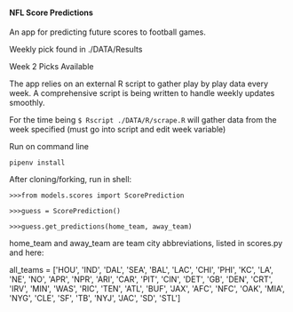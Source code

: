 #### NFL Score Predictions
An app for predicting future scores to football games. 


Weekly pick found in ./DATA/Results

Week 2 Picks Available 



The app relies on an external R script to gather play by play data every week. 
A comprehensive script is being written to handle weekly updates smoothly.

For the time being
`$ Rscript ./DATA/R/scrape.R`
will gather data from the week specified (must go into script and edit week variable)



Run on command line

`pipenv install`

After cloning/forking, run in shell:

`>>>from models.scores import ScorePrediction`

`>>>guess = ScorePrediction()`

`>>>guess.get_predictions(home_team, away_team)`

home_team and away_team are team city abbreviations, listed in scores.py and here:

all_teams = ['HOU',
             'IND',
             'DAL',
             'SEA',
             'BAL',
             'LAC',
             'CHI',
             'PHI',
             'KC',
             'LA',
             'NE',
             'NO',
             'APR',
             'NPR',
             'ARI',
             'CAR',
             'PIT',
             'CIN',
             'DET',
             'GB',
             'DEN',
             'CRT',
             'IRV',
             'MIN',
             'WAS',
             'RIC',
             'TEN',
             'ATL',
             'BUF',
             'JAX',
             'AFC',
             'NFC',
             'OAK',
             'MIA',
             'NYG',
             'CLE',
             'SF',
             'TB',
             'NYJ',
             'JAC',
             'SD',
             'STL']